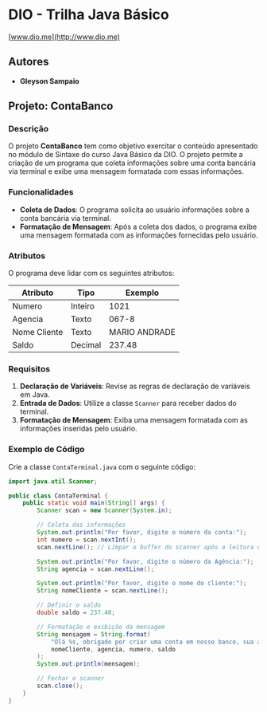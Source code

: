 # DIO - Trilha Java Básico

[www.dio.me](http://www.dio.me)

## Autores
- **Gleyson Sampaio**

## Projeto: ContaBanco

### Descrição

O projeto **ContaBanco** tem como objetivo exercitar o conteúdo apresentado no módulo de Sintaxe do curso Java Básico da DIO. O projeto permite a criação de um programa que coleta informações sobre uma conta bancária via terminal e exibe uma mensagem formatada com essas informações.

### Funcionalidades

- **Coleta de Dados**: O programa solicita ao usuário informações sobre a conta bancária via terminal.
- **Formatação de Mensagem**: Após a coleta dos dados, o programa exibe uma mensagem formatada com as informações fornecidas pelo usuário.

### Atributos

O programa deve lidar com os seguintes atributos:

| Atributo     | Tipo    | Exemplo     |
|--------------|---------|-------------|
| Numero       | Inteiro | 1021        |
| Agencia      | Texto   | 067-8       |
| Nome Cliente | Texto   | MARIO ANDRADE |
| Saldo        | Decimal | 237.48      |

### Requisitos

1. **Declaração de Variáveis**: Revise as regras de declaração de variáveis em Java.
2. **Entrada de Dados**: Utilize a classe `Scanner` para receber dados do terminal.
3. **Formatação de Mensagem**: Exiba uma mensagem formatada com as informações inseridas pelo usuário.

### Exemplo de Código

Crie a classe `ContaTerminal.java` com o seguinte código:

```java
import java.util.Scanner;

public class ContaTerminal {
    public static void main(String[] args) {
        Scanner scan = new Scanner(System.in);

        // Coleta das informações
        System.out.println("Por favor, digite o número da conta:");
        int numero = scan.nextInt();
        scan.nextLine(); // Limpar o buffer do scanner após a leitura do número

        System.out.println("Por favor, digite o número da Agência:");
        String agencia = scan.nextLine();

        System.out.println("Por favor, digite o nome do cliente:");
        String nomeCliente = scan.nextLine();

        // Definir o saldo
        double saldo = 237.48;

        // Formatação e exibição da mensagem
        String mensagem = String.format(
            "Olá %s, obrigado por criar uma conta em nosso banco, sua agência é %s, conta %d e seu saldo R$ %.2f já está disponível para saque.",
            nomeCliente, agencia, numero, saldo
        );
        System.out.println(mensagem);

        // Fechar o scanner
        scan.close();
    }
}
